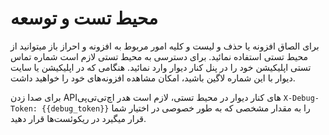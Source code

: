# محیط تست و توسعه

برای الصاق افزونه یا حذف و لیست و کلیه امور مربوط به افزونه و احراز باز میتوانید از محیط تستی استفاده نمائید.
برای دسترسی به محیط تستی لازم است شماره تماس تستی اپلیکیشن خود را در پنل کنار دیوار وارد نمائید.
هنگامی که در اپلیکیشن یا سایت دیوار با این شماره لاگین باشید، امکان مشاهده افزونه‌های خود را خواهید داشت.

برای صدا زدن
APIهای
کنار دیوار در محیط تستی، لازم است هدر اچ‌تی‌تی‌پی
`X-Debug-Token: {{debug_token}}`
را به مقدار مشخصی که به طور خصوصی در اختیار شما قرار میگیرد در ریکوئست‌ها قرار دهید.
